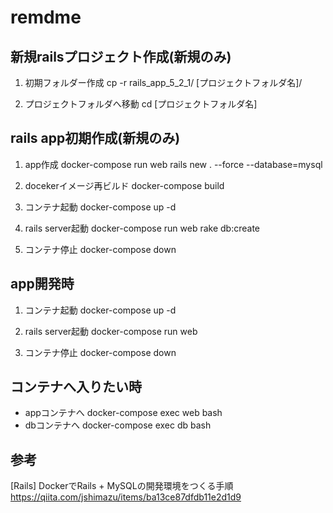 # remdme

## 新規railsプロジェクト作成(新規のみ)
1. 初期フォルダー作成
cp -r rails_app_5_2_1/ [プロジェクトフォルダ名]/

2. プロジェクトフォルダへ移動
cd [プロジェクトフォルダ名]

## rails app初期作成(新規のみ)
1. app作成
docker-compose run web rails new . --force --database=mysql

2. docekerイメージ再ビルド
docker-compose build

3. コンテナ起動
docker-compose up -d

4. rails server起動
docker-compose run web rake db:create

5. コンテナ停止
docker-compose down

## app開発時
1. コンテナ起動
docker-compose up -d

2. rails server起動
docker-compose run web

3. コンテナ停止
docker-compose down

## コンテナへ入りたい時
- appコンテナへ
docker-compose exec web bash
- dbコンテナへ
docker-compose exec db bash

## 参考
[Rails] DockerでRails + MySQLの開発環境をつくる手順
https://qiita.com/jshimazu/items/ba13ce87dfdb11e2d1d9
